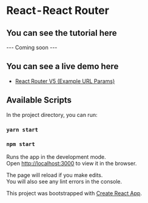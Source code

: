 # React - React Router

## You can see the tutorial here
--- Coming soon ---

## You can see a live demo here
* [React Router V5 (Example URL Params)](https://codesandbox.io/s/react-router-v5-example-url-params-ttbp3)


## Available Scripts

In the project directory, you can run:

### `yarn start`

### `npm start`

Runs the app in the development mode.<br />
Open [http://localhost:3000](http://localhost:3000) to view it in the browser.

The page will reload if you make edits.<br />
You will also see any lint errors in the console.

This project was bootstrapped with [Create React App](https://github.com/facebook/create-react-app).